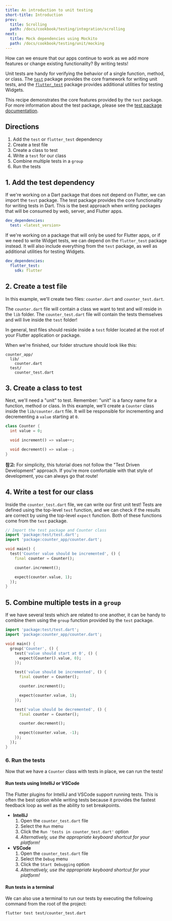 ```yaml
---
title: An introduction to unit testing
short-title: Introduction
prev:
  title: Scrolling
  path: /docs/cookbook/testing/integration/scrolling
next:
  title: Mock dependencies using Mockito
  path: /docs/cookbook/testing/unit/mocking
---
```


How can we ensure that our apps continue to work as we add more features or
change existing functionality? By writing tests!

Unit tests are handy for verifying the behavior of a single function, method, or
class. The [`test`]({{site.pub-pkg}}/test) package provides the
core framework for writing unit tests, and the
[`flutter_test`]({{site.api}}/flutter/flutter_test/flutter_test-library.html)
package provides additional utilities for testing Widgets.

This recipe demonstrates the core features provided by the `test` package. For
more information about the test package, please see the
[test package documentation](https://github.com/dart-lang/test/blob/master/README.md).

## Directions

  1. Add the `test` or `flutter_test` dependency
  2. Create a test file
  3. Create a class to test
  4. Write a `test` for our class
  5. Combine multiple tests in a `group`
  6. Run the tests

## 1. Add the test dependency

If we're working on a Dart package that does not depend on Flutter, we
can import the `test` package. The test package provides the core functionality
for writing tests in Dart. This is the best approach when writing packages that
will be consumed by web, server, and Flutter apps.

```yaml
dev_dependencies:
  test: <latest_version>
```

If we're working on a package that will only be used for Flutter apps, or if
we need to write Widget tests, we can depend on the `flutter_test` package
instead. It will also include everything from the `test` package, as well as
additional utilities for testing Widgets.

```yaml
dev_dependencies:
  flutter_test:
    sdk: flutter
```


## 2. Create a test file

In this example, we'll create two files: `counter.dart` and `counter_test.dart`.

The `counter.dart` file will contain a class we want to test and will reside in
the `lib` folder. The `counter_test.dart` file will contain the tests
themselves and will live inside the `test` folder!

In general, test files should reside inside a `test` folder located at the root
of your Flutter application or package.

When we're finished, our folder structure should look like this:

```
counter_app/
  lib/
    counter.dart
  test/
    counter_test.dart
```

## 3. Create a class to test

Next, we'll need a "unit" to test. Remember: "unit" is a fancy name for a
function, method or class. In this example, we'll create a `Counter` class
inside the `lib/counter.dart` file. It will be responsible for incrementing and
decrementing a `value` starting at `0`.

<!-- skip -->
```dart
class Counter {
  int value = 0;

  void increment() => value++;

  void decrement() => value--;
}
```

**참고:** For simplicity, this tutorial does not follow the "Test Driven
Development" approach. If you're more comfortable with that style of
development, you can always go that route!

## 4. Write a test for our class

Inside the `counter_test.dart` file, we can write our first unit test! Tests are
defined using the top-level `test` function, and we can check if the results are
correct by using the top-level `expect` function. Both of these functions come
from the `test` package.

<!-- skip -->
```dart
// Import the test package and Counter class
import 'package:test/test.dart';
import 'package:counter_app/counter.dart';

void main() {
  test('Counter value should be incremented', () {
    final counter = Counter();

    counter.increment();

    expect(counter.value, 1);
  });
}
```

## 5. Combine multiple tests in a `group`

If we have several tests which are related to one another, it can be handy
to combine them using the `group` function provided by the `test` package.

<!-- skip -->
```dart
import 'package:test/test.dart';
import 'package:counter_app/counter.dart';

void main() {
  group('Counter', () {
    test('value should start at 0', () {
      expect(Counter().value, 0);
    });

    test('value should be incremented', () {
      final counter = Counter();

      counter.increment();

      expect(counter.value, 1);
    });

    test('value should be decremented', () {
      final counter = Counter();

      counter.decrement();

      expect(counter.value, -1);
    });
  });
}
```

### 6. Run the tests

Now that we have a `Counter` class with tests in place, we can run the tests!

#### Run tests using IntelliJ or VSCode

The Flutter plugins for IntelliJ and VSCode support running tests. This is often
the best option while writing tests because it provides the fastest feedback
loop as well as the ability to set breakpoints.

  * **IntelliJ**
    1. Open the `counter_test.dart` file
    2. Select the `Run` menu
    3. Click the `Run 'tests in counter_test.dart'` option
    4. *Alternatively, use the appropriate keyboard shortcut for your platform!*
  * **VSCode**
    1. Open the `counter_test.dart` file
    2. Select the `Debug` menu
    3. Click the `Start Debugging` option
    4. *Alternatively, use the appropriate keyboard shortcut for your platform!*

#### Run tests in a terminal

We can also use a terminal to run our tests by executing the following
command from the root of the project:

```
flutter test test/counter_test.dart
```
